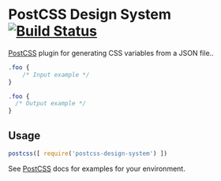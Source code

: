 # PostCSS Design System [![Build Status][ci-img]][ci]

[PostCSS] plugin for generating CSS variables from a JSON file..

[PostCSS]: https://github.com/postcss/postcss
[ci-img]:  https://travis-ci.org/yavorpunchev/postcss-design-system.svg
[ci]:      https://travis-ci.org/yavorpunchev/postcss-design-system

```css
.foo {
    /* Input example */
}
```

```css
.foo {
  /* Output example */
}
```

## Usage

```js
postcss([ require('postcss-design-system') ])
```

See [PostCSS] docs for examples for your environment.
